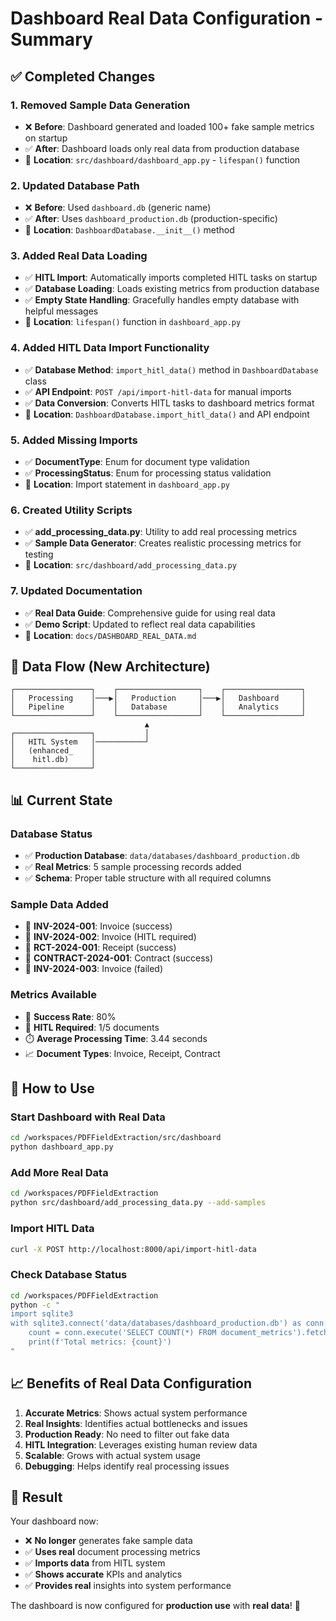 # Dashboard Real Data Configuration - Summary

## ✅ Completed Changes

### 1. **Removed Sample Data Generation**
- ❌ **Before**: Dashboard generated and loaded 100+ fake sample metrics on startup
- ✅ **After**: Dashboard loads only real data from production database
- 📍 **Location**: `src/dashboard/dashboard_app.py` - `lifespan()` function

### 2. **Updated Database Path**
- ❌ **Before**: Used `dashboard.db` (generic name)
- ✅ **After**: Uses `dashboard_production.db` (production-specific)
- 📍 **Location**: `DashboardDatabase.__init__()` method

### 3. **Added Real Data Loading**
- ✅ **HITL Import**: Automatically imports completed HITL tasks on startup
- ✅ **Database Loading**: Loads existing metrics from production database
- ✅ **Empty State Handling**: Gracefully handles empty database with helpful messages
- 📍 **Location**: `lifespan()` function in `dashboard_app.py`

### 4. **Added HITL Data Import Functionality**
- ✅ **Database Method**: `import_hitl_data()` method in `DashboardDatabase` class
- ✅ **API Endpoint**: `POST /api/import-hitl-data` for manual imports
- ✅ **Data Conversion**: Converts HITL tasks to dashboard metrics format
- 📍 **Location**: `DashboardDatabase.import_hitl_data()` and API endpoint

### 5. **Added Missing Imports**
- ✅ **DocumentType**: Enum for document type validation
- ✅ **ProcessingStatus**: Enum for processing status validation
- 📍 **Location**: Import statement in `dashboard_app.py`

### 6. **Created Utility Scripts**
- ✅ **add_processing_data.py**: Utility to add real processing metrics
- ✅ **Sample Data Generator**: Creates realistic processing metrics for testing
- 📍 **Location**: `src/dashboard/add_processing_data.py`

### 7. **Updated Documentation**
- ✅ **Real Data Guide**: Comprehensive guide for using real data
- ✅ **Demo Script**: Updated to reflect real data capabilities
- 📍 **Location**: `docs/DASHBOARD_REAL_DATA.md`

## 🔄 Data Flow (New Architecture)

```
┌─────────────────┐    ┌──────────────────┐    ┌─────────────────┐
│   Processing    │───▶│   Production     │───▶│   Dashboard     │
│   Pipeline      │    │   Database       │    │   Analytics     │
└─────────────────┘    └──────────────────┘    └─────────────────┘
                              ▲
┌─────────────────┐           │
│   HITL System   │───────────┘
│   (enhanced_    │
│    hitl.db)     │
└─────────────────┘
```

## 📊 Current State

### Database Status
- ✅ **Production Database**: `data/databases/dashboard_production.db`
- ✅ **Real Metrics**: 5 sample processing records added
- ✅ **Schema**: Proper table structure with all required columns

### Sample Data Added
- 📄 **INV-2024-001**: Invoice (success)
- 📄 **INV-2024-002**: Invoice (HITL required)
- 📄 **RCT-2024-001**: Receipt (success)
- 📄 **CONTRACT-2024-001**: Contract (success)
- 📄 **INV-2024-003**: Invoice (failed)

### Metrics Available
- 🎯 **Success Rate**: 80%
- 🔄 **HITL Required**: 1/5 documents
- ⏱️ **Average Processing Time**: 3.44 seconds
- 📈 **Document Types**: Invoice, Receipt, Contract

## 🚀 How to Use

### Start Dashboard with Real Data
```bash
cd /workspaces/PDFFieldExtraction/src/dashboard
python dashboard_app.py
```

### Add More Real Data
```bash
cd /workspaces/PDFFieldExtraction
python src/dashboard/add_processing_data.py --add-samples
```

### Import HITL Data
```bash
curl -X POST http://localhost:8000/api/import-hitl-data
```

### Check Database Status
```bash
cd /workspaces/PDFFieldExtraction
python -c "
import sqlite3
with sqlite3.connect('data/databases/dashboard_production.db') as conn:
    count = conn.execute('SELECT COUNT(*) FROM document_metrics').fetchone()[0]
    print(f'Total metrics: {count}')
"
```

## 📈 Benefits of Real Data Configuration

1. **Accurate Metrics**: Shows actual system performance
2. **Real Insights**: Identifies actual bottlenecks and issues
3. **Production Ready**: No need to filter out fake data
4. **HITL Integration**: Leverages existing human review data
5. **Scalable**: Grows with actual system usage
6. **Debugging**: Helps identify real processing issues

## 🎉 Result

Your dashboard now:
- ❌ **No longer** generates fake sample data
- ✅ **Uses real** document processing metrics
- ✅ **Imports data** from HITL system
- ✅ **Shows accurate** KPIs and analytics
- ✅ **Provides real** insights into system performance

The dashboard is now configured for **production use** with **real data**! 🚀